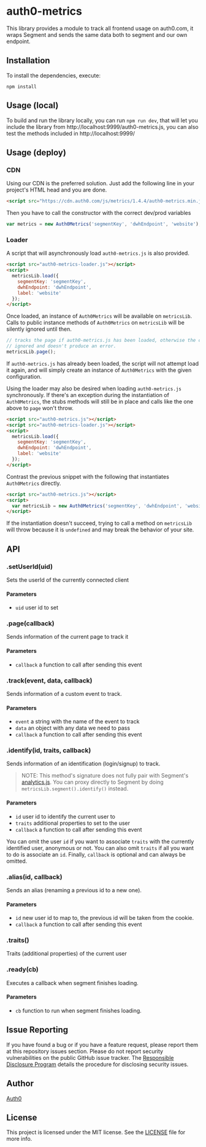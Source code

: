 # auth0-metrics

This library provides a module to track all frontend usage on auth0.com, it wraps Segment and sends the same data both to segment and our own endpoint.

## Installation

To install the dependencies, execute:

`npm install`



## Usage (local)
To build and run the library locally, you can run
`npm run dev`, that will let you include the library from http://localhost:9999/auth0-metrics.js, you can also test the methods included in http://localhost:9999/

## Usage (deploy)

### CDN

Using our CDN is the preferred solution. Just add the following line in your project's HTML head and you are done.

```html
<script src="https://cdn.auth0.com/js/metrics/1.4.4/auth0-metrics.min.js"></script>
```

Then you have to call the constructor with the correct dev/prod variables

```javascript
var metrics = new Auth0Metrics('segmentKey', 'dwhEndpoint', 'website');
```

### Loader

A script that will asynchronously load `auth0-metrics.js` is also provided.

```html
<script src="auth0-metrics-loader.js"></script>
<script>
  metricsLib.load({
    segmentKey: 'segmentKey',
    dwhEndpoint: 'dwhEndpoint',
    label: 'website'
  });
</script>
```

Once loaded, an instance of `Auth0Metrics` will be available on `metricsLib`. Calls to public instance methods of `Auth0Metrics` on `metricsLib` will be silently ignored until then.

```js
// tracks the page if auth0-metrics.js has been loaded, otherwise the call is
// ignored and doesn't produce an error.
metricsLib.page();
```

If `auth0-metrics.js` has already been loaded, the script will not attempt load it again, and will simply create an instance of `Auth0Metrics` with the given configuration.

Using the loader may also be desired when loading `auth0-metrics.js` synchronously. If there's an exception during the instantiation of `Auth0Metrics`, the stubs methods will still be in place and calls like the one above to `page` won't throw.

```html
<script src="auth0-metrics.js"></script>
<script src="auth0-metrics-loader.js"></script>
<script>
  metricsLib.load({
    segmentKey: 'segmentKey',
    dwhEndpoint: 'dwhEndpoint',
    label: 'website'
  });
</script>
```

Contrast the previous snippet with the following that instantiates `Auth0Metrics` directly.

```html
<script src="auth0-metrics.js"></script>
<script>
  var metricsLib = new Auth0Metrics('segmentKey', 'dwhEndpoint', 'website');
</script>
```

If the instantiation doesn't succeed, trying to call a method on `metricsLib` will throw because it is `undefined` and may break the behavior of your site.

## API


### .setUserId(uid)
Sets the userId of the currently connected client
#### Parameters
* `uid` user id to set

### .page(callback)
Sends information of the current page to track it
#### Parameters
* `callback` a function to call after sending this event

### .track(event, data, callback)
Sends information of a custom event to track.
#### Parameters
* `event` a string with the name of the event to track
* `data` an object with any data we need to pass
* `callback` a function to call after sending this event

### .identify(id, traits, callback)
Sends information of an identification (login/signup) to track.
> NOTE: This method's signature does not fully pair with Segment's [analytics.js](https://segment.com/docs/libraries/analytics.js/#identify). You can proxy directly to Segment by doing `metricsLib.segment().identify()` instead.

#### Parameters
* `id` user id to identify the current user to
* `traits` additional properties to set to the user
* `callback` a function to call after sending this event

You can omit the user `id` if you want to associate `traits` with the currently identified user, anonymous or not. You can also omit `traits` if all you want to do is associate an `id`. Finally, `callback` is optional and can always be omitted.

### .alias(id, callback)
Sends an alias (renaming a previous id to a new one).
#### Parameters
* `id` new user id to map to, the previous id will be taken from the cookie.
* `callback` a function to call after sending this event

### .traits()
Traits (additional properties) of the current user

### .ready(cb)
Executes a callback when segment finishes loading.
#### Parameters
* `cb` function to run when segment finishes loading.

## Issue Reporting

If you have found a bug or if you have a feature request, please report them at this repository issues section. Please do not report security vulnerabilities on the public GitHub issue tracker. The [Responsible Disclosure Program](https://auth0.com/whitehat) details the procedure for disclosing security issues.

## Author

[Auth0](auth0.com)

## License

This project is licensed under the MIT license. See the [LICENSE](LICENSE) file for more info.
